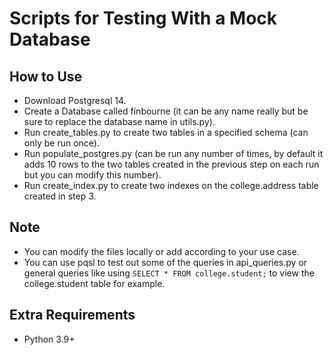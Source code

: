 # Scripts for Testing With a Mock Database

## How to Use

- Download Postgresql 14.
- Create a Database called finbourne (it can be any name really but be sure to replace the database name in utils.py).
- Run create_tables.py to create two tables in a specified schema (can only be run once).
- Run populate_postgres.py (can be run any number of times, by default it adds 10 rows to the two tables created in the previous step on each run but you can modify this number).
- Run create_index.py to create two indexes on the college.address table created in step 3.

## Note

- You can modify the files locally or add according to your use case.
- You can use pqsl to test out some of the queries in api_queries.py or general queries like using ```SELECT * FROM college.student;``` to view the college.student table for example.

## Extra Requirements

- Python 3.9+
